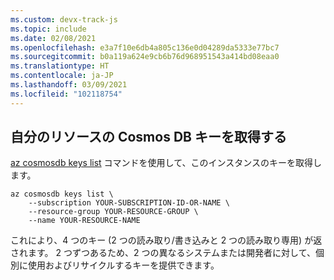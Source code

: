 ```yaml
---
ms.custom: devx-track-js
ms.topic: include
ms.date: 02/08/2021
ms.openlocfilehash: e3a7f10e6db4a805c136e0d04289da5333e77bc7
ms.sourcegitcommit: b0a119a624e9cb6b76d968951543a414bd08eaa0
ms.translationtype: HT
ms.contentlocale: ja-JP
ms.lasthandoff: 03/09/2021
ms.locfileid: "102118754"
---
```

## <a name="get-the-cosmos-db-keys-for-your-resource"></a>自分のリソースの Cosmos DB キーを取得する

[az cosmosdb keys list](/cli/azure/cosmosdb/keys#az_cosmosdb_keys_list) コマンドを使用して、このインスタンスのキーを取得します。

```azurecli
az cosmosdb keys list \
    --subscription YOUR-SUBSCRIPTION-ID-OR-NAME \
    --resource-group YOUR-RESOURCE-GROUP \
    --name YOUR-RESOURCE-NAME
```

これにより、4 つのキー (2 つの読み取り/書き込みと 2 つの読み取り専用) が返されます。 2 つずつあるため、2 つの異なるシステムまたは開発者に対して、個別に使用およびリサイクルするキーを提供できます。 